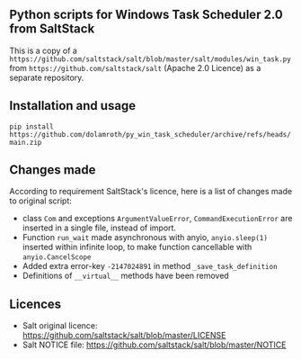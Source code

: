 ## Python scripts for Windows Task Scheduler 2.0 from SaltStack

This is a copy of a `https://github.com/saltstack/salt/blob/master/salt/modules/win_task.py`
from `https://github.com/saltstack/salt` (Apache 2.0 Licence) as a separate repository.

## Installation and usage

`pip install https://github.com/dolamroth/py_win_task_scheduler/archive/refs/heads/main.zip`

## Changes made

According to requirement SaltStack's licence, here is a list of changes made to original script:

- class `Com` and exceptions `ArgumentValueError`, `CommandExecutionError` 
  are inserted in a single file, instead of import.
- Function `run_wait` made asynchronous with anyio, `anyio.sleep(1)` inserted within infinite loop,
  to make function cancellable with `anyio.CancelScope`
- Added extra error-key `-2147024891` in method `_save_task_definition`
- Definitions of `__virtual__` methods have been removed

## Licences

- Salt original licence: https://github.com/saltstack/salt/blob/master/LICENSE
- Salt NOTICE file: https://github.com/saltstack/salt/blob/master/NOTICE
